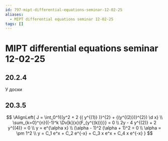 ```yaml
---
id: 797-mipt-differential-equations-seminar-12-02-25
aliases:
  - MIPT differential equations seminar 12-02-25
tags: []
---
```


# MIPT differential equations seminar 12-02-25
## 20.2.4
У доски
## 20.3.5
$$
\AlignLeft{
J = \int_0^1{(y^2 + 2 {( y^{(1)} )}^{2} + {(y^{(2)})}^{2}) \d x} \\
\sum_{k=0}^{n}{(-1)^k \Dv[k]{x}{F_{y^{(k)}}}} = 0 \\
2y - 4 y^{(2)} + 2 y^{(4)} = 0 \\
y = e^{\alpha x} \\
(\alpha - 1)^2 (\alpha + 1)^2 = 0 \\
\alpha = \pm 1^2 \\
y = C_1 e^x + C_2 e^{-x} + C_3 x e^x + C_4 x e^{-x}
}
$$
